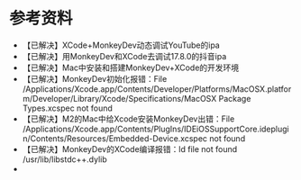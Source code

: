 # 参考资料

* 【已解决】XCode+MonkeyDev动态调试YouTube的ipa
* 【已解决】用MonkeyDev和XCode去调试17.8.0的抖音ipa
* 【已解决】Mac中安装和搭建MonkeyDev+XCode的开发环境
* 【已解决】MonkeyDev初始化报错：File /Applications/Xcode.app/Contents/Developer/Platforms/MacOSX.platform/Developer/Library/Xcode/Specifications/MacOSX Package Types.xcspec not found
* 【已解决】M2的Mac中给Xcode安装MonkeyDev出错：File /Applications/Xcode.app/Contents/PlugIns/IDEiOSSupportCore.ideplugin/Contents/Resources/Embedded-Device.xcspec not found
* 【已解决】MonkeyDev的XCode编译报错：ld file not found /usr/lib/libstdc++.dylib
* 